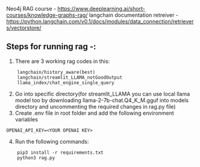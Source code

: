 Neo4j RAG course - https://www.deeplearning.ai/short-courses/knowledge-graphs-rag/
langchain documentation retreiver - https://python.langchain.com/v0.1/docs/modules/data_connection/retrievers/vectorstore/

## Steps for running rag -:
1. There are 3 working rag codes in this:
```
    langchain/history_aware(best)
    langchain/streamlit_LLAMA_notGoodOutput
    llama_index/chat_engine_single_query
```
2. Go into specific directory(for streamlit_LLAMA you can use local llama model too by downloading llama-2-7b-chat.Q4_K_M.gguf into models directory and uncommenting the required changes in rag.py file)
3. Create .env file in root folder and add the following environment variables
```
OPENAI_API_KEY=<YOUR OPENAI KEY>
```
4. Run the following commands:
```
    pip3 install -r requirements.txt
    python3 rag.py
``` 